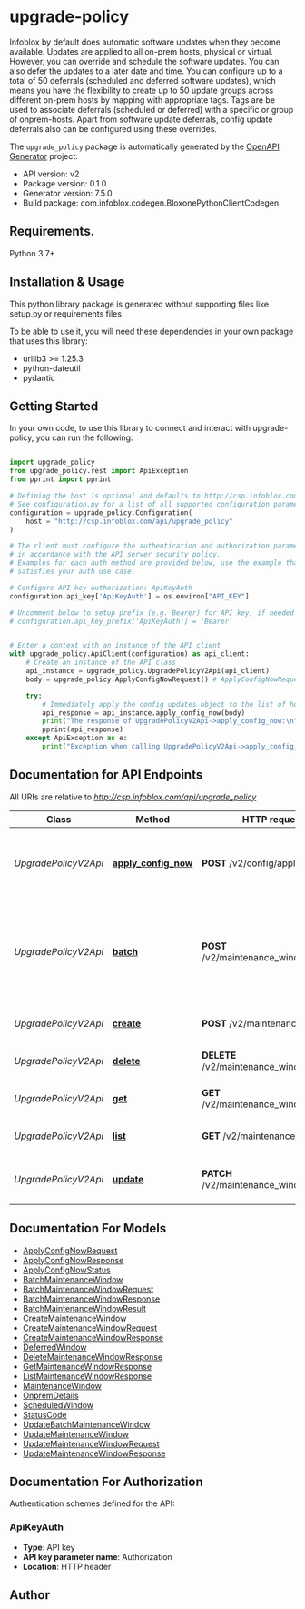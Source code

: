 # upgrade-policy
Infoblox by default does automatic software updates when they become available. Updates are applied to all on-prem hosts, physical or virtual. However, you can override and schedule the software updates. You can also defer the updates to a later date and time. You can configure up to a total of 50 deferrals (scheduled and deferred software updates), which means you have the flexibility to create up to 50 update groups across different on-prem hosts by mapping with appropriate tags. Tags are be used to associate deferrals (scheduled or deferred) with a specific or group of onprem-hosts. Apart from software update deferrals, config update deferrals also can be configured using these overrides.

The `upgrade_policy` package is automatically generated by the [OpenAPI Generator](https://openapi-generator.tech) project:

- API version: v2
- Package version: 0.1.0
- Generator version: 7.5.0
- Build package: com.infoblox.codegen.BloxonePythonClientCodegen

## Requirements.

Python 3.7+

## Installation & Usage

This python library package is generated without supporting files like setup.py or requirements files

To be able to use it, you will need these dependencies in your own package that uses this library:

* urllib3 >= 1.25.3
* python-dateutil
* pydantic

## Getting Started

In your own code, to use this library to connect and interact with upgrade-policy,
you can run the following:

```python

import upgrade_policy
from upgrade_policy.rest import ApiException
from pprint import pprint

# Defining the host is optional and defaults to http://csp.infoblox.com/api/upgrade_policy
# See configuration.py for a list of all supported configuration parameters.
configuration = upgrade_policy.Configuration(
    host = "http://csp.infoblox.com/api/upgrade_policy"
)

# The client must configure the authentication and authorization parameters
# in accordance with the API server security policy.
# Examples for each auth method are provided below, use the example that
# satisfies your auth use case.

# Configure API key authorization: ApiKeyAuth
configuration.api_key['ApiKeyAuth'] = os.environ["API_KEY"]

# Uncomment below to setup prefix (e.g. Bearer) for API key, if needed
# configuration.api_key_prefix['ApiKeyAuth'] = 'Bearer'


# Enter a context with an instance of the API client
with upgrade_policy.ApiClient(configuration) as api_client:
    # Create an instance of the API class
    api_instance = upgrade_policy.UpgradePolicyV2Api(api_client)
    body = upgrade_policy.ApplyConfigNowRequest() # ApplyConfigNowRequest | 

    try:
        # Immediately apply the config updates object to the list of hosts
        api_response = api_instance.apply_config_now(body)
        print("The response of UpgradePolicyV2Api->apply_config_now:\n")
        pprint(api_response)
    except ApiException as e:
        print("Exception when calling UpgradePolicyV2Api->apply_config_now: %s\n" % e)

```

## Documentation for API Endpoints

All URIs are relative to *http://csp.infoblox.com/api/upgrade_policy*

Class | Method | HTTP request | Description
------------ | ------------- | ------------- | -------------
*UpgradePolicyV2Api* | [**apply_config_now**](upgrade_policy/docs/UpgradePolicyV2Api.md#apply_config_now) | **POST** /v2/config/apply_now | Immediately apply the config updates object to the list of hosts
*UpgradePolicyV2Api* | [**batch**](upgrade_policy/docs/UpgradePolicyV2Api.md#batch) | **POST** /v2/maintenance_windows/batch | Create, update and/or delete multiple maintenance windows in a single request
*UpgradePolicyV2Api* | [**create**](upgrade_policy/docs/UpgradePolicyV2Api.md#create) | **POST** /v2/maintenance_windows | Create a maintenance window
*UpgradePolicyV2Api* | [**delete**](upgrade_policy/docs/UpgradePolicyV2Api.md#delete) | **DELETE** /v2/maintenance_windows/{id} | Delete maintenance window
*UpgradePolicyV2Api* | [**get**](upgrade_policy/docs/UpgradePolicyV2Api.md#get) | **GET** /v2/maintenance_windows/{id} | Read a maintenance window
*UpgradePolicyV2Api* | [**list**](upgrade_policy/docs/UpgradePolicyV2Api.md#list) | **GET** /v2/maintenance_windows | List all the maintenance windows
*UpgradePolicyV2Api* | [**update**](upgrade_policy/docs/UpgradePolicyV2Api.md#update) | **PATCH** /v2/maintenance_windows/{id} | Update an existing maintenance window


## Documentation For Models

 - [ApplyConfigNowRequest](upgrade_policy/docs/ApplyConfigNowRequest.md)
 - [ApplyConfigNowResponse](upgrade_policy/docs/ApplyConfigNowResponse.md)
 - [ApplyConfigNowStatus](upgrade_policy/docs/ApplyConfigNowStatus.md)
 - [BatchMaintenanceWindow](upgrade_policy/docs/BatchMaintenanceWindow.md)
 - [BatchMaintenanceWindowRequest](upgrade_policy/docs/BatchMaintenanceWindowRequest.md)
 - [BatchMaintenanceWindowResponse](upgrade_policy/docs/BatchMaintenanceWindowResponse.md)
 - [BatchMaintenanceWindowResult](upgrade_policy/docs/BatchMaintenanceWindowResult.md)
 - [CreateMaintenanceWindow](upgrade_policy/docs/CreateMaintenanceWindow.md)
 - [CreateMaintenanceWindowRequest](upgrade_policy/docs/CreateMaintenanceWindowRequest.md)
 - [CreateMaintenanceWindowResponse](upgrade_policy/docs/CreateMaintenanceWindowResponse.md)
 - [DeferredWindow](upgrade_policy/docs/DeferredWindow.md)
 - [DeleteMaintenanceWindowResponse](upgrade_policy/docs/DeleteMaintenanceWindowResponse.md)
 - [GetMaintenanceWindowResponse](upgrade_policy/docs/GetMaintenanceWindowResponse.md)
 - [ListMaintenanceWindowResponse](upgrade_policy/docs/ListMaintenanceWindowResponse.md)
 - [MaintenanceWindow](upgrade_policy/docs/MaintenanceWindow.md)
 - [OnpremDetails](upgrade_policy/docs/OnpremDetails.md)
 - [ScheduledWindow](upgrade_policy/docs/ScheduledWindow.md)
 - [StatusCode](upgrade_policy/docs/StatusCode.md)
 - [UpdateBatchMaintenanceWindow](upgrade_policy/docs/UpdateBatchMaintenanceWindow.md)
 - [UpdateMaintenanceWindow](upgrade_policy/docs/UpdateMaintenanceWindow.md)
 - [UpdateMaintenanceWindowRequest](upgrade_policy/docs/UpdateMaintenanceWindowRequest.md)
 - [UpdateMaintenanceWindowResponse](upgrade_policy/docs/UpdateMaintenanceWindowResponse.md)


<a id="documentation-for-authorization"></a>
## Documentation For Authorization


Authentication schemes defined for the API:
<a id="ApiKeyAuth"></a>
### ApiKeyAuth

- **Type**: API key
- **API key parameter name**: Authorization
- **Location**: HTTP header


## Author




